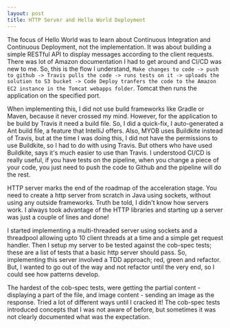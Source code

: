 ```yaml
---
layout: post
title: HTTP Server and Hello World Deployment
---
```


The focus of Hello World was to learn about Continuous Integration and Continuous Deployment, not the implementation. It was about building a simple RESTful API to display messages according to the client requests. There was lot of Amazon documentation I had to get around and CI/CD was new to me. So, this is the flow I understand, ```Make changes to code -> push to github -> Travis pulls the code -> runs tests on it -> uploads the solution to S3 bucket -> Code Deploy tranfers the code to the Amazon EC2 instance in the Tomcat webapps folder```. Tomcat then runs the application on the specified port.

When implementing this, I did not use build frameworks like Gradle or Maven, because it never crossed my mind. However, for the application to be build by Travis it need a build file. So, I did a quick-fix, I auto-generated a Ant build file, a feature that IntelliJ offers. Also, MYOB uses Buildkite instead of Travis, but at the time I was doing this, I did not have the permissions to use Buildkite, so I had to do with using Travis. But others who have used Buildkite, says it's much easier to use than Travis. I understood CI/CD is really useful, if you have tests on the pipeline, when you change a piece of your code, you just need to push the code to Github and the pipeline will do the rest.

HTTP server marks the end of the roadmap of the acceleration stage. You need to create a http server from scratch in Java using sockets, without using any outside frameworks. Truth be told, I didn't know how servers work. I always took advantage of the HTTP libraries and starting up a server was just a couple of lines and done!

I started implementing a multi-threaded server using sockets and a threadpool allowing upto 10 client threads at a time and a simple get request handler. Then I setup my server to be tested against the cob-spec tests; these are a list of tests that a basic http server should pass. So, implementing this server involved a TDD approach; red, green and refactor. But, I wanted to go out of the way and not refactor until the very end, so I could see how patterns develop. 

The hardest of the cob-spec tests, were getting the partial content - displaying a part of the file, and image content - sending an image as the response. Tried a lot of different ways until I cracked it! The cob-spec tests introduced concepts that I was not aware of before, but sometimes it was not clearly documented what was the expectation.
